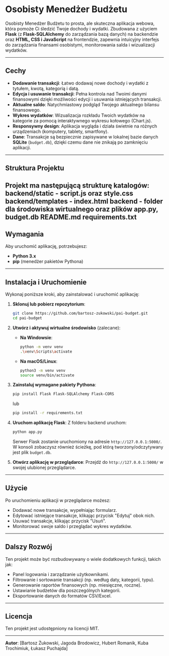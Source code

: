 # Osobisty Menedżer Budżetu

Osobisty Menedżer Budżetu to prosta, ale skuteczna aplikacja webowa, która pomoże Ci śledzić Twoje dochody i wydatki. Zbudowana z użyciem **Flask** (z **Flask-SQLAlchemy** do zarządzania bazą danych) na backendzie oraz **HTML, CSS i JavaScript** na frontendzie, zapewnia intuicyjny interfejs do zarządzania finansami osobistymi, monitorowania salda i wizualizacji wydatków.

---

## Cechy

* **Dodawanie transakcji**: Łatwo dodawaj nowe dochody i wydatki z tytułem, kwotą, kategorią i datą.
* **Edycja i usuwanie transakcji**: Pełna kontrola nad Twoimi danymi finansowymi dzięki możliwości edycji i usuwania istniejących transakcji.
* **Aktualne saldo**: Natychmiastowy podgląd Twojego aktualnego bilansu finansowego.
* **Wykres wydatków**: Wizualizacja rozkładu Twoich wydatków na kategorie za pomocą interaktywnego wykresu kołowego (Chart.js).
* **Responsywny design**: Aplikacja wygląda i działa świetnie na różnych urządzeniach (komputery, tablety, smartfony).
* **Dane**: Transakcje są bezpiecznie zapisywane w lokalnej bazie danych **SQLite** (`budget.db`), dzięki czemu dane nie znikają po zamknięciu aplikacji.

---

## Struktura Projektu

Projekt ma następującą strukturę katalogów:
backend/static - script.js oraz style.css
backend/templates - index.html
backend - folder dla środowiska wirtualnego oraz plików app.py, budget.db
README.md
requirements.txt
---

## Wymagania

Aby uruchomić aplikację, potrzebujesz:

* **Python 3.x**
* **pip** (menedżer pakietów Pythona)

---

## Instalacja i Uruchomienie

Wykonaj poniższe kroki, aby zainstalować i uruchomić aplikację:

1.  **Sklonuj lub pobierz repozytorium**:
    ```bash
    git clone https://github.com/bartosz-zukowski/pai-budget.git
    cd pai-budget
    ```

2.  **Utwórz i aktywuj wirtualne środowisko** (zalecane):
    * **Na Windowsie**:
        ```bash
        python -m venv venv
        .\venv\Scripts\activate
        ```
    * **Na macOS/Linux**:
        ```bash
        python3 -m venv venv
        source venv/bin/activate
        ```

3.  **Zainstaluj wymagane pakiety Pythona**:
    ```bash
    pip install Flask Flask-SQLAlchemy Flask-CORS
    ```
    lub
    ```bash
    pip install -r requirements.txt
    ```

4.  **Uruchom aplikację Flask**:
    Z folderu backend uruchom:
    ```bash
    python app.py
    ```
    Serwer Flask zostanie uruchomiony na adresie `http://127.0.0.1:5000/`. W konsoli zobaczysz również ścieżkę, pod którą tworzony/odczytywany jest plik `budget.db`.

5.  **Otwórz aplikację w przeglądarce**:
    Przejdź do `http://127.0.0.1:5000/` w swojej ulubionej przeglądarce.

---

## Użycie

Po uruchomieniu aplikacji w przeglądarce możesz:

* Dodawać nowe transakcje, wypełniając formularz.
* Edytować istniejące transakcje, klikając przycisk "Edytuj" obok nich.
* Usuwać transakcje, klikając przycisk "Usuń".
* Monitorować swoje saldo i przeglądać wykres wydatków.

---

## Dalszy Rozwój

Ten projekt może być rozbudowywany o wiele dodatkowych funkcji, takich jak:

* Panel logowania i zarządzanie użytkownikami.
* Filtrowanie i sortowanie transakcji (np. według daty, kategorii, typu).
* Generowanie raportów finansowych (np. miesięczne, roczne).
* Ustawianie budżetów dla poszczególnych kategorii.
* Eksportowanie danych do formatów CSV/Excel.

---

## Licencja

Ten projekt jest udostępniony na licencji MIT.

---

**Autor**: [Bartosz Żukowski, Jagoda Brodowicz, Hubert Romanik, Kuba Trochimiuk, Łukasz Puchajda]